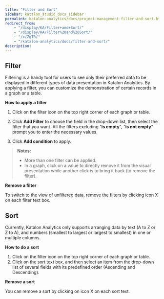 ```yaml
---
title: "Filter and Sort" 
sidebar: katalon_studio_docs_sidebar
permalink: katalon-analytics/docs/project-management-filter-and-sort.html 
redirect_from:
    - "/display/KA/Filter+and+Sort/"
    - "/display/KA/Filter%20and%20Sort/"
    - "/x/ZgTR/"
    - "/katalon-analytics/docs/filter-and-sort/"
description: 
---
```


## Filter

Filtering is a handy tool for users to see only their preferred data to be displayed in different types of data presentation in Katalon Analytics. By applying a filter, you can customize the demonstration of certain records in a graph or a table.

**How to apply a filter**

1. Click on the filter icon on the top right corner of each graph or table.
2. Click **Add Filter** to choose the field in the drop-down list, then select the filter that you want. All the filters excluding “**is empty**", “**is not empty**" prompt you to enter the necessary values.

3. Click **Add condition** to apply.

> **Notes:**
> * More than one filter can be applied.
> * In a graph, click on a value to directly remove it from the visual presentation while another click is to bring it back (to remove the filter).

**Remove a filter**

To switch to the view of unfiltered data, remove the filters by clicking icon X on each filter text box.

## Sort

Currently, Katalon Analytics only supports arranging data by text (A to Z or Z to A), and numbers (smallest to largest or largest to smallest) in one or multiple columns.

**How to do a sort**

1. Click on the filter icon on the top right corner of each graph or table.
2. Click on the sort text box, and then select an item from the drop-down list of several fields with its predefined order (Ascending and Descending).

**Remove a sort**

You can remove a sort by clicking on icon X on each sort text.
